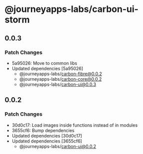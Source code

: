 # @journeyapps-labs/carbon-ui-storm

## 0.0.3

### Patch Changes

- 5a95026: Move to common libs
- Updated dependencies [5a95026]
  - @journeyapps-labs/carbon-fibre@0.0.2
  - @journeyapps-labs/carbon-core@0.0.2
  - @journeyapps-labs/carbon-ui@0.0.3

## 0.0.2

### Patch Changes

- 30d0c17: Load images inside functions instead of in modules
- 3655cf6: Bump dependencies
- Updated dependencies [30d0c17]
- Updated dependencies [3655cf6]
  - @journeyapps-labs/carbon-ui@0.0.2
